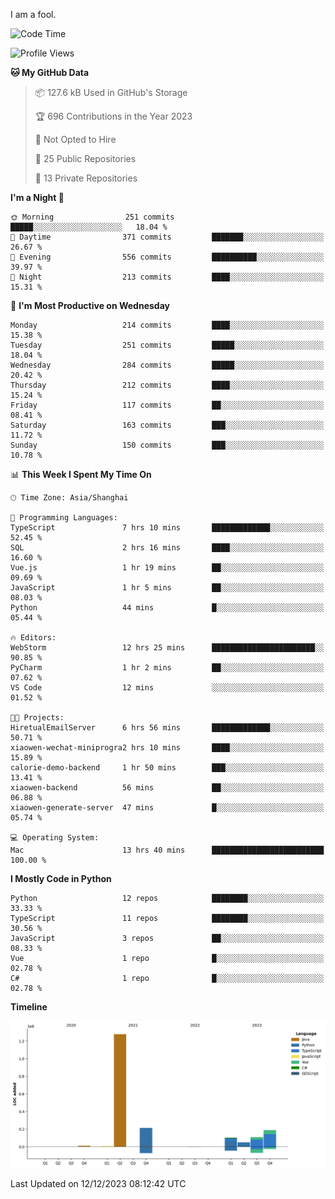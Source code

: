 I am a fool.

<!--START_SECTION:waka-->
![Code Time](http://img.shields.io/badge/Code%20Time-975%20hrs%2059%20mins-blue)

![Profile Views](http://img.shields.io/badge/Profile%20Views-0-blue)

**🐱 My GitHub Data** 

> 📦 127.6 kB Used in GitHub's Storage 
 > 
> 🏆 696 Contributions in the Year 2023
 > 
> 🚫 Not Opted to Hire
 > 
> 📜 25 Public Repositories 
 > 
> 🔑 13 Private Repositories 
 > 
**I'm a Night 🦉** 

```text
🌞 Morning                251 commits         █████░░░░░░░░░░░░░░░░░░░░   18.04 % 
🌆 Daytime                371 commits         ███████░░░░░░░░░░░░░░░░░░   26.67 % 
🌃 Evening                556 commits         ██████████░░░░░░░░░░░░░░░   39.97 % 
🌙 Night                  213 commits         ████░░░░░░░░░░░░░░░░░░░░░   15.31 % 
```
📅 **I'm Most Productive on Wednesday** 

```text
Monday                   214 commits         ████░░░░░░░░░░░░░░░░░░░░░   15.38 % 
Tuesday                  251 commits         █████░░░░░░░░░░░░░░░░░░░░   18.04 % 
Wednesday                284 commits         █████░░░░░░░░░░░░░░░░░░░░   20.42 % 
Thursday                 212 commits         ████░░░░░░░░░░░░░░░░░░░░░   15.24 % 
Friday                   117 commits         ██░░░░░░░░░░░░░░░░░░░░░░░   08.41 % 
Saturday                 163 commits         ███░░░░░░░░░░░░░░░░░░░░░░   11.72 % 
Sunday                   150 commits         ███░░░░░░░░░░░░░░░░░░░░░░   10.78 % 
```


📊 **This Week I Spent My Time On** 

```text
🕑︎ Time Zone: Asia/Shanghai

💬 Programming Languages: 
TypeScript               7 hrs 10 mins       █████████████░░░░░░░░░░░░   52.45 % 
SQL                      2 hrs 16 mins       ████░░░░░░░░░░░░░░░░░░░░░   16.60 % 
Vue.js                   1 hr 19 mins        ██░░░░░░░░░░░░░░░░░░░░░░░   09.69 % 
JavaScript               1 hr 5 mins         ██░░░░░░░░░░░░░░░░░░░░░░░   08.03 % 
Python                   44 mins             █░░░░░░░░░░░░░░░░░░░░░░░░   05.44 % 

🔥 Editors: 
WebStorm                 12 hrs 25 mins      ███████████████████████░░   90.85 % 
PyCharm                  1 hr 2 mins         ██░░░░░░░░░░░░░░░░░░░░░░░   07.62 % 
VS Code                  12 mins             ░░░░░░░░░░░░░░░░░░░░░░░░░   01.52 % 

🐱‍💻 Projects: 
HiretualEmailServer      6 hrs 56 mins       █████████████░░░░░░░░░░░░   50.71 % 
xiaowen-wechat-miniprogra2 hrs 10 mins       ████░░░░░░░░░░░░░░░░░░░░░   15.89 % 
calorie-demo-backend     1 hr 50 mins        ███░░░░░░░░░░░░░░░░░░░░░░   13.41 % 
xiaowen-backend          56 mins             ██░░░░░░░░░░░░░░░░░░░░░░░   06.88 % 
xiaowen-generate-server  47 mins             █░░░░░░░░░░░░░░░░░░░░░░░░   05.74 % 

💻 Operating System: 
Mac                      13 hrs 40 mins      █████████████████████████   100.00 % 
```

**I Mostly Code in Python** 

```text
Python                   12 repos            ████████░░░░░░░░░░░░░░░░░   33.33 % 
TypeScript               11 repos            ████████░░░░░░░░░░░░░░░░░   30.56 % 
JavaScript               3 repos             ██░░░░░░░░░░░░░░░░░░░░░░░   08.33 % 
Vue                      1 repo              █░░░░░░░░░░░░░░░░░░░░░░░░   02.78 % 
C#                       1 repo              █░░░░░░░░░░░░░░░░░░░░░░░░   02.78 % 
```



**Timeline**

![Lines of Code chart](https://raw.githubusercontent.com/VeejaLiu/VeejaLiu/master/assets/bar_graph.png)


 Last Updated on 12/12/2023 08:12:42 UTC
<!--END_SECTION:waka-->
